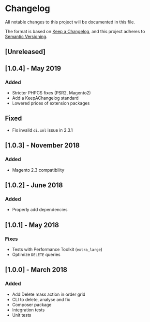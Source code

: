 # Changelog
All notable changes to this project will be documented in this file.

The format is based on [Keep a Changelog](https://keepachangelog.com/en/1.0.0/),
and this project adheres to [Semantic Versioning](https://semver.org/spec/v2.0.0.html).

## [Unreleased]

## [1.0.4] - May 2019
### Added
- Stricter PHPCS fixes (PSR2, Magento2)
- Add a KeepAChangelog standard
- Lowered prices of extension packages

## Fixed
- Fix invalid `di.xml` issue in 2.3.1

## [1.0.3] - November 2018
### Added
- Magento 2.3 compatibility

## [1.0.2] - June 2018
### Added
- Properly add dependencies

## [1.0.1] - May 2018
### Fixes
- Tests with Performance Toolkit (`extra_large`)
- Optimize `DELETE` queries

## [1.0.0] - March 2018
### Added
- Add Delete mass action in order grid
- CLI to delete, analyse and fix
- Composer package
- Integration tests
- Unit tests
